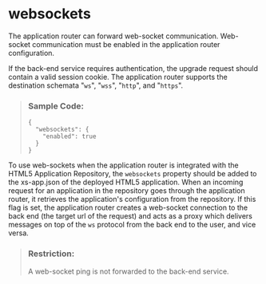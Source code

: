 <!-- loio44bc1e76f4264456b47530b7907042f9 -->

# websockets

The application router can forward web-socket communication. Web-socket communication must be enabled in the application router configuration.



If the back-end service requires authentication, the upgrade request should contain a valid session cookie. The application router supports the destination schemata "`ws`", "`wss`", "`http`", and "`https`".

> ### Sample Code:  
> ```
> {
>   "websockets": {
>     "enabled": true
>   }
> }
> ```

To use web-sockets when the application router is integrated with the HTML5 Application Repository, the `websockets` property should be added to the xs-app.json of the deployed HTML5 application. When an incoming request for an application in the repository goes through the application router, it retrieves the application's configuration from the repository. If this flag is set, the application router creates a web-socket connection to the back end \(the target url of the request\) and acts as a proxy which delivers messages on top of the `ws` protocol from the back end to the user, and vice versa.

> ### Restriction:  
> A web-socket ping is not forwarded to the back-end service.

